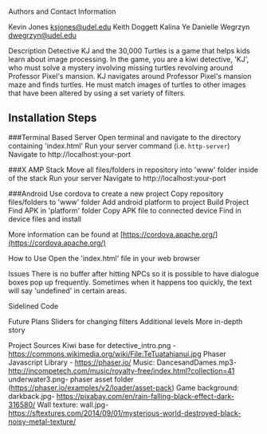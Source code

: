 Authors and Contact Information

Kevin Jones
  ksjones@udel.edu
Keith Doggett
Kalina Ye
Danielle Wegrzyn
dwegrzyn@udel.edu

Description
Detective KJ and the 30,000 Turtles is a game that helps kids learn about image processing. In the game, you are a kiwi detective, 'KJ', who must solve a mystery involving missing turtles revolving around Professor Pixel's mansion. KJ navigates around Professor Pixel's mansion maze and finds turtles. He must match images of turtles to other images that have been altered by using a set variety of filters.

## Installation Steps

###Terminal Based Server
Open terminal and navigate to the directory containing 'index.html'
Run your server command (i.e. `http-server`)
Navigate to http://localhost:your-port

###X AMP Stack
Move all files/folders in repository into 'www' folder inside of the stack
Run your server
Navigate to http://localhost:your-port

###Android
Use cordova to create a new project
Copy repository files/folders to 'www' folder
Add android platform to project
Build Project
Find APK in 'platform' folder
Copy APK file to connected device
Find in device files and install

More information can be found at [https://cordova.apache.org/](https://cordova.apache.org/)



How to Use
  Open the 'index.html' file in your web browser
  
Issues
	There is no buffer after hitting NPCs so it is possible to have dialogue boxes pop up frequently. Sometimes when it happens too quickly, the text will say 'undefined' in certain areas.

Sidelined Code


Future Plans
  Sliders for changing filters
  Additional levels
  More in-depth story

Project Sources
  Kiwi base for detective_intro.png - https://commons.wikimedia.org/wiki/File:TeTuatahianui.jpg
  Phaser Javascript Library - https://phaser.io/
  Music: DancesandDames.mp3- http://incompetech.com/music/royalty-free/index.html?collection=41
  underwater3.png- phaser asset folder (https://phaser.io/examples/v2/loader/asset-pack)
  Game background: darkback.jpg- https://pixabay.com/en/rain-falling-black-effect-dark-316580/
  Wall texture: wall.jpg- https://sftextures.com/2014/09/01/mysterious-world-destroyed-black-noisy-metal-texture/

